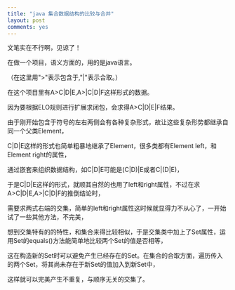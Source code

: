 ```yaml
---
title: "java 集合数据结构的比较与合并"
layout: post
comments: yes
---
```


文笔实在不行啊，见谅了！

在做一个项目，语义方面的，用的是java语言。

（在这里用">"表示包含于,"|"表示合取。）

在这个项目里有A>C|D|E,A>|C|D|F这样形式的数据。

因为要根据ELO规则进行扩展求闭包，会求得A>C|D|E|F结果。

由于刚开始包含于符号的左右两侧会有各种复杂形式，故让这些复杂形势都继承自同一个父类Element，

C|D|E这样的形式也简单粗暴地继承了Element，很多类都有Element left，和Element right的属性，

通过嵌套来组织数据结构，如C|D|E可能是(C|D)|E或者C|(D|E)，

于是C|D|E这样的形式，就顺其自然的也用了left和right属性，不过在求A>C|D|E,A>|C|D|F的推倒结论时，

需要求两式右端的交集，简单的left和right属性这时候就显得力不从心了，一开始试了一些其他方法，不完美，

想到交集特有的的特性，和集合来得比较相似，于是交集类中加上了Set<Element>属性，运用Set的equals()方法能简单地比较两个Set的值是否相等，

这在构造新的Set时可以避免产生已经存在的Set。在集合的合取方面，遍历传入的两个Set，将其尚未存在于新Set的值加入到新Set中，

这样就可以完美产生不重复，与顺序无关的交集了。




